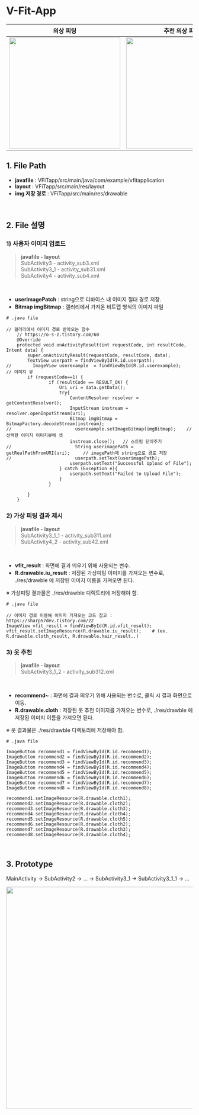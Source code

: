 # V-Fit-App

의상 피팅 | 추천 의상 피팅 | 헤어 피팅
--|--|--
<img src="https://github.com/VIP-Projects/V-Fit-App/assets/53934639/c8cb8d20-5255-4f55-92a9-86ff31301ac1" style="width:300px"> | <img src="https://github.com/VIP-Projects/V-Fit-App/assets/53934639/1a57a5e7-0576-42a2-9221-d801398bdec5" style="width:300px">|<img src="https://github.com/VIP-Projects/V-Fit-App/assets/53934639/ced9334d-eeb8-47e5-9a8c-88b52f4f11e2" style="width:300px">



## 1. File Path

- <b>javafile</b> : VFiTapp/src/main/java/com/example/vfitapplication
- <b>layout</b> : VFiTapp/src/main/res/layout
- <b>img 저장 경로</b> : VFiTapp/src/main/res/drawable <br>

<!-- ※ 가상피팅 결과물은 ./res/drawble 디렉토리에 저장해야 함. <br>
※ 옷 결과물은 ./res/drawble 디렉토리에 저장해야 함. -->
  
<br>

## 2. File 설명

### 1) 사용자 이미지 업로드
> <b>javafile - layout</b> <br>
> SubActivity3 - activity_sub3.xml <br>
> SubActivity3_1 - activity_sub31.xml <br>
> SubActivity4 - activity_sub4.xml

<br>

- <b>userimagePatch</b> : string으로 디바이스 내 이미지 절대 경로 저장. <br>
- <b>Bitmap imgBitmap</b> : 갤러리에서 가져온 비트맵 형식의 이미지 파일 <br>

<!-- - <b>userpath</b> : 화면에 경로 나타내기 위해 사용되는 변수. <br> -->

```
# .java file

// 갤러리에서 이미지 경로 받아오는 함수
    // https://o-s-z.tistory.com/60
    @Override
    protected void onActivityResult(int requestCode, int resultCode, Intent data) {
        super.onActivityResult(requestCode, resultCode, data);
        TextView userpath = findViewById(R.id.userpath);
//        ImageView userexample  = findViewById(R.id.userexample);    // 이미지 뷰
        if (requestCode==1) {
                if (resultCode == RESULT_OK) {
                    Uri uri = data.getData();
                    try{
                        ContentResolver resolver = getContentResolver();
                        InputStream instream = resolver.openInputStream(uri);
                        Bitmap imgBitmap = BitmapFactory.decodeStream(instream);
//                        userexample.setImageBitmap(imgBitmap);    // 선택한 이미지 이미지뷰에 셋
                        instream.close();   // 스트림 닫아주기
//                        String userimagePath = getRealPathFromURI(uri);     // imagePath에 string으로 경로 저장
//                        userpath.setText(userimagePath);
                        userpath.setText("Successful Upload of File");
                    } catch (Exception e){
                        userpath.setText("Failed to Upload File");
                    }
                }

        }
    }
```

### 2) 가상 피팅 결과 제시
> <b>javafile - layout</b> <br>
> SubActivity3_1_1 - activity_sub311.xml <br>
> SubActivity4_2 - activity_sub42.xml

<br>

- <b>vfit_result</b> : 화면에 결과 띄우기 위해 사용되는 변수. <br>
- <b>R.drawable.iu_result</b> : 저장된 가상피팅 이미지를 가져오는 변수로, ./res/drawble 에 저장된 이미지 이름을 가져오면 된다. <br>

※ 가상피팅 결과물은 ./res/drawble 디렉토리에 저장해야 함.


```
# .java file

// 이미지 경로 이용해 이미지 가져오는 코드 참고 : https://sharp57dev.tistory.com/22
ImageView vfit_result = findViewById(R.id.vfit_result);
vfit_result.setImageResource(R.drawable.iu_result);    # (ex. R.drawable.cloth_result, R.drawable.hair_result..) 
```

### 3) 옷 추천
> <b>javafile - layout</b> <br>
> SubActivity3_1_2 - activity_sub312.xml <br>

<br>

- <b>recommend~</b> : 화면에 결과 띄우기 위해 사용되는 변수로, 클릭 시 결과 화면으로 이동. <br>
- <b>R.drawable.cloth</b> : 저장된 옷 추천 이미지를 가져오는 변수로, ./res/drawble 에 저장된 이미지 이름을 가져오면 된다. <br>

※ 옷 결과물은 ./res/drawble 디렉토리에 저장해야 함.


```
# .java file

ImageButton recommend1 = findViewById(R.id.recommend1);
ImageButton recommend2 = findViewById(R.id.recommend2);
ImageButton recommend3 = findViewById(R.id.recommend3);
ImageButton recommend4 = findViewById(R.id.recommend4);
ImageButton recommend5 = findViewById(R.id.recommend5);
ImageButton recommend6 = findViewById(R.id.recommend6);
ImageButton recommend7 = findViewById(R.id.recommend7);
ImageButton recommend8 = findViewById(R.id.recommend8);

recommend1.setImageResource(R.drawable.cloth1);
recommend2.setImageResource(R.drawable.cloth2);
recommend3.setImageResource(R.drawable.cloth3);
recommend4.setImageResource(R.drawable.cloth4);
recommend5.setImageResource(R.drawable.cloth5);
recommend6.setImageResource(R.drawable.cloth2);
recommend7.setImageResource(R.drawable.cloth3);
recommend8.setImageResource(R.drawable.cloth4);
```


<br>

## 3. Prototype
MainActivity → SubActivity2 → … → SubActivity3_1 → SubActivity3_1_1  → …

<img src="https://github.com/VIP-Projects/V-Fit-App/assets/53934639/3c10f207-6c12-44fe-98e3-224c8dd3461a" style="width:600px">

<br>


